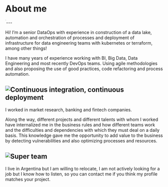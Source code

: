 
# About me

<img src="../assets/images/20210608_105112.jpg" alt="Max" style="zoom:6%;" align="left" class="circle">   
---  

Hi! 
I’m a senior DataOps with experience in construction of a data lake, automation and orchestration of processes and deployment of infrastructure for data engineering teams with kubernetes or terraform, among other things!

I have many years of experience working with BI, Big Data, Data Engineering and most recently DevOps teams.
Using agile methodologies and also proposing the use of good practices, code refactoring and process automation.

![Continuous integration, continuous deployment](../assets/images/cicd.png#center)
---
I worked in market research, banking and fintech companies.

Along the way, different projects and different talents with whom I worked have internalized me in the business rules and how different teams work and the difficulties and dependencies with which they must deal on a daily basis.
This knowledge gave me the opportunity to add value to the business by detecting vulnerabilities and also optimizing processes and resources.

![Super team](../assets/images/super-team.jpeg#center#width=150px)
---
I live in Argentina but I am willing to relocate, I am not actively looking for a job but I know how to listen, so you can contact me if you think my profile matches your project.
